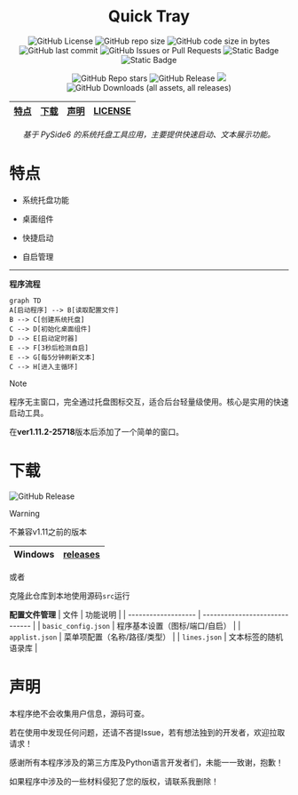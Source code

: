 <div align="center">

# Quick Tray

![GitHub License](https://img.shields.io/github/license/Pfolg/QuickTray) ![GitHub repo size](https://img.shields.io/github/repo-size/Pfolg/QuickTray) ![GitHub code size in bytes](https://img.shields.io/github/languages/code-size/Pfolg/QuickTray) ![GitHub last commit](https://img.shields.io/github/last-commit/Pfolg/QuickTray) ![GitHub Issues or Pull Requests](https://img.shields.io/github/issues/Pfolg/QuickTray) ![Static Badge](https://img.shields.io/badge/Windows-blue) ![Static Badge](https://img.shields.io/badge/Python3.11-green)

![GitHub Repo stars](https://img.shields.io/github/stars/Pfolg/QuickTray) ![GitHub Release](https://img.shields.io/github/v/release/Pfolg/QuickTray) <img src="https://visitor-badge.laobi.icu/badge?page_id=Pfolg.QuickTray" /> ![GitHub Downloads (all assets, all releases)](https://img.shields.io/github/downloads/Pfolg/QuickTray/total)

|[特点](#特点) | [下载](#下载) | [声明](#声明) | [LICENSE](../LICENSE)|
|:--:|:--:|:--:|:--:|

_基于 PySide6 的系统托盘工具应用，主要提供快速启动、文本展示功能。_

</div>

<!-- ![GitHub language count](https://img.shields.io/github/languages/count/Pfolg/QuickTray) -->

# 特点

+ 系统托盘功能

+ 桌面组件

+ 快捷启动

+ 自启管理

---

**程序流程**

```mermaid
graph TD
A[启动程序] --> B[读取配置文件]
B --> C[创建系统托盘]
C --> D[初始化桌面组件]
D --> E[启动定时器]
E --> F[3秒后检测自启]
E --> G[每5分钟刷新文本]
C --> H[进入主循环]
```

>[!NOTE]
> 程序无主窗口，完全通过托盘图标交互，适合后台轻量级使用。核心是实用的快速启动工具。
>
> 在**ver1.11.2-25718**版本后添加了一个简单的窗口。

# 下载

![GitHub Release](https://img.shields.io/github/v/release/Pfolg/QuickTray)

>[!WARNING]
>  不兼容v1.11之前的版本


| Windows | [releases](https://github.com/Pfolg/QuickTray/releases) |
|:-------:|:-------------------------------------------------------:|

或者

克隆此仓库到本地使用源码`src`运行

**配置文件管理**
| 文件 | 功能说明 |
| ------------------- | ------------------------------ |
| `basic_config.json` | 程序基本设置（图标/端口/自启） |
| `applist.json`      | 菜单项配置（名称/路径/类型） |
| `lines.json`        | 文本标签的随机语录库 |

# 声明

本程序绝不会收集用户信息，源码可查。

若在使用中发现任何问题，还请不吝提Issue，若有想法独到的开发者，欢迎拉取请求！

感谢所有本程序涉及的第三方库及Python语言开发者们，未能一一致谢，抱歉！<!--在后续更新中优化-->

如果程序中涉及的一些材料侵犯了您的版权，请联系我删除！
